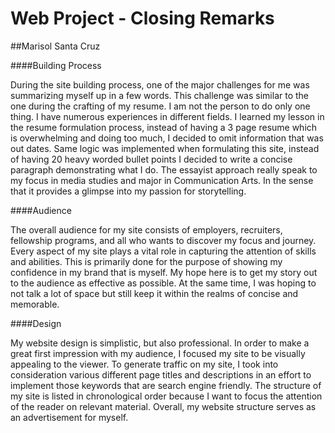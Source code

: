 # Web Project - Closing Remarks

##Marisol Santa Cruz 

####Building Process 

During the site building process, one of the major challenges for me was summarizing myself up in a few words. This challenge was similar to the one during the crafting of my resume. I am not the person to do only one thing. I have numerous experiences in different fields. I learned my lesson in the resume formulation process, instead of having a 3 page resume which is overwhelming and doing too much, I decided to omit information that was out dates. Same logic was implemented when formulating this site, instead of having 20 heavy worded bullet points I decided to write a concise paragraph demonstrating what I do. The essayist approach really speak to my focus in media studies and major in Communication Arts. In the sense that it provides a glimpse into my passion for storytelling.  

####Audience 

The overall audience for my site consists of employers, recruiters, fellowship programs, and all who wants to discover my focus and journey. Every aspect of my site plays a vital role in capturing the attention of skills and abilities. This is primarily done for the purpose of showing my confidence in my brand that is myself. My hope here is to get my story out to the audience as effective as possible. At the same time, I was hoping to not talk a lot of space but still keep it within the realms of concise and memorable. 

####Design 

My website design is simplistic, but also professional. In order to make a great first impression with my audience, I focused my site to be visually appealing to the viewer. To generate traffic on my site, I took into consideration various different page titles and descriptions in an effort to implement those keywords that are search engine friendly. The structure of my site is listed in chronological order because I want to focus the attention of the reader on relevant material. Overall, my website structure serves as an advertisement for myself. 


